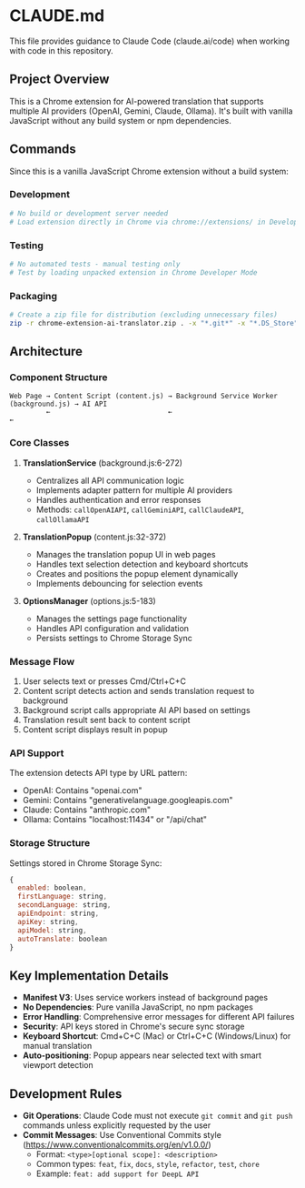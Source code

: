 # CLAUDE.md

This file provides guidance to Claude Code (claude.ai/code) when working with code in this repository.

## Project Overview

This is a Chrome extension for AI-powered translation that supports multiple AI providers (OpenAI, Gemini, Claude, Ollama). It's built with vanilla JavaScript without any build system or npm dependencies.

## Commands

Since this is a vanilla JavaScript Chrome extension without a build system:

### Development
```bash
# No build or development server needed
# Load extension directly in Chrome via chrome://extensions/ in Developer Mode
```

### Testing
```bash
# No automated tests - manual testing only
# Test by loading unpacked extension in Chrome Developer Mode
```

### Packaging
```bash
# Create a zip file for distribution (excluding unnecessary files)
zip -r chrome-extension-ai-translator.zip . -x "*.git*" -x "*.DS_Store" -x "*.zip" -x "*.pem" -x "key.pem"
```

## Architecture

### Component Structure
```
Web Page → Content Script (content.js) → Background Service Worker (background.js) → AI API
         ←                             ←                                          ←
```

### Core Classes

1. **TranslationService** (background.js:6-272)
   - Centralizes all API communication logic
   - Implements adapter pattern for multiple AI providers
   - Handles authentication and error responses
   - Methods: `callOpenAIAPI`, `callGeminiAPI`, `callClaudeAPI`, `callOllamaAPI`

2. **TranslationPopup** (content.js:32-372)
   - Manages the translation popup UI in web pages
   - Handles text selection detection and keyboard shortcuts
   - Creates and positions the popup element dynamically
   - Implements debouncing for selection events

3. **OptionsManager** (options.js:5-183)
   - Manages the settings page functionality
   - Handles API configuration and validation
   - Persists settings to Chrome Storage Sync

### Message Flow
1. User selects text or presses Cmd/Ctrl+C+C
2. Content script detects action and sends translation request to background
3. Background script calls appropriate AI API based on settings
4. Translation result sent back to content script
5. Content script displays result in popup

### API Support
The extension detects API type by URL pattern:
- OpenAI: Contains "openai.com"
- Gemini: Contains "generativelanguage.googleapis.com"
- Claude: Contains "anthropic.com"
- Ollama: Contains "localhost:11434" or "/api/chat"

### Storage Structure
Settings stored in Chrome Storage Sync:
```javascript
{
  enabled: boolean,
  firstLanguage: string,
  secondLanguage: string,
  apiEndpoint: string,
  apiKey: string,
  apiModel: string,
  autoTranslate: boolean
}
```

## Key Implementation Details

- **Manifest V3**: Uses service workers instead of background pages
- **No Dependencies**: Pure vanilla JavaScript, no npm packages
- **Error Handling**: Comprehensive error messages for different API failures
- **Security**: API keys stored in Chrome's secure sync storage
- **Keyboard Shortcut**: Cmd+C+C (Mac) or Ctrl+C+C (Windows/Linux) for manual translation
- **Auto-positioning**: Popup appears near selected text with smart viewport detection

## Development Rules

- **Git Operations**: Claude Code must not execute `git commit` and `git push` commands unless explicitly requested by the user
- **Commit Messages**: Use Conventional Commits style (https://www.conventionalcommits.org/en/v1.0.0/)
  - Format: `<type>[optional scope]: <description>`
  - Common types: `feat`, `fix`, `docs`, `style`, `refactor`, `test`, `chore`
  - Example: `feat: add support for DeepL API`